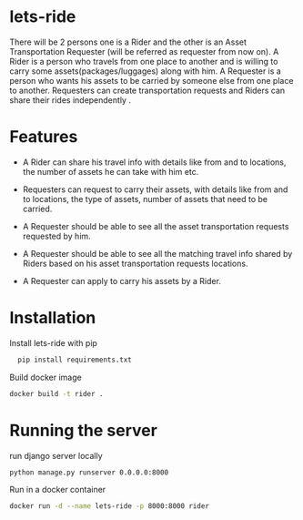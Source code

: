 
# lets-ride

There will be 2 persons one is a Rider and the other is an Asset Transportation Requester (will be referred as requester from now on). 
A Rider is a person who travels from one place to another and is willing to carry some assets(packages/luggages) along with him. 
A Requester is a person who wants his assets to be carried by someone else from one place to another. 
Requesters can create transportation requests and Riders can share their rides independently
.



# Features

- A Rider can share his travel info with details like from and to locations, the number of assets he can take with him etc. 

- Requesters can request to carry their assets, with details like from and to locations, the type of assets, number of assets that need to be carried.
- A Requester should be able to see all the asset transportation requests requested by him. 

- A Requester should be able to see all the matching travel info shared by Riders based on his asset transportation requests locations.

- A Requester can apply to carry his assets by a Rider.



# Installation

Install lets-ride with pip

```bash
  pip install requirements.txt
```

Build docker image

```bash
docker build -t rider .
```

# Running the server

run django server locally

```bash
python manage.py runserver 0.0.0.0:8000
```

Run in a docker container

```bash 
docker run -d --name lets-ride -p 8000:8000 rider
```
    
